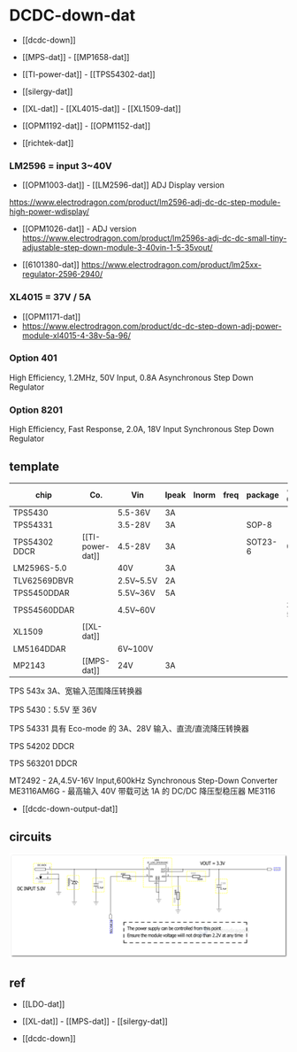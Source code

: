# DCDC-down-dat

- [[dcdc-down]]

- [[MPS-dat]] - [[MP1658-dat]]

- [[TI-power-dat]] - [[TPS54302-dat]]

- [[silergy-dat]]

- [[XL-dat]] - [[XL4015-dat]] - [[XL1509-dat]]

- [[OPM1192-dat]] - [[OPM1152-dat]]

- [[richtek-dat]]

### LM2596 = input 3~40V

- [[OPM1003-dat]] - [[LM2596-dat]] ADJ Display version 

https://www.electrodragon.com/product/lm2596-adj-dc-dc-step-module-high-power-wdisplay/

- [[OPM1026-dat]] - ADJ version 
https://www.electrodragon.com/product/lm2596s-adj-dc-dc-small-tiny-adjustable-step-down-module-3-40vin-1-5-35vout/

- [[6101380-dat]]
https://www.electrodragon.com/product/lm25xx-regulator-2596-2940/



### XL4015 = 37V / 5A 

- [[OPM1171-dat]]
- https://www.electrodragon.com/product/dc-dc-step-down-adj-power-module-xl4015-4-38v-5a-96/





### Option 401

High Efficiency, 1.2MHz, 50V Input, 0.8A Asynchronous Step Down Regulator 

### Option 8201

High Efficiency, Fast Response, 2.0A, 18V Input Synchronous Step Down Regulator 




## template

| chip         | Co.         | Vin       | Ipeak | Inorm | freq | package | cost CNY  |
| ------------ | ----------- | --------- | ----- | ----- | ---- | ------- | --------- |
| TPS5430      |             | 5.5-36V   | 3A    |       |      |         |
| TPS54331     |             | 3.5-28V   | 3A    |       |      | SOP-8   |
| TPS54302 DDCR | [[TI-power-dat]]  | 4.5-28V   | 3A    |       |      | SOT23-6 | 0.98      |
| LM2596S-5.0  |             | 40V       | 3A    |       |      |         |
| TLV62569DBVR |             | 2.5V~5.5V | 2A    |       |      |         |
| TPS5450DDAR  |             | 5.5V~36V  | 5A    |       |      |         |
| TPS54560DDAR |             | 4.5V~60V  |       |       |      |         | 30+: 5.37 |
| XL1509       | [[XL-dat]]  |           |       |       |      |         |
| LM5164DDAR   |             | 6V~100V   |       |       |      |         |
| MP2143       | [[MPS-dat]] | 24V       | 3A    |       |      |         |


TPS 543x 3A、宽输入范围降压转换器

TPS 5430：5.5V 至 36V

TPS 54331 具有 Eco-mode 的 3A、28V 输入、直流/直流降压转换器

TPS 54202 DDCR

TPS 563201 DDCR


MT2492 - 2A,4.5V-16V Input,600kHz Synchronous Step-Down Converter
ME3116AM6G - 最高输入 40V 带载可达 1A 的 DC/DC 降压型稳压器 ME3116



- [[dcdc-down-output-dat]]

## circuits 

![](2024-07-10-12-59-29.png)

## ref 

- [[LDO-dat]]
  
- [[XL-dat]] - [[MPS-dat]] - [[silergy-dat]]

- [[dcdc-down]]